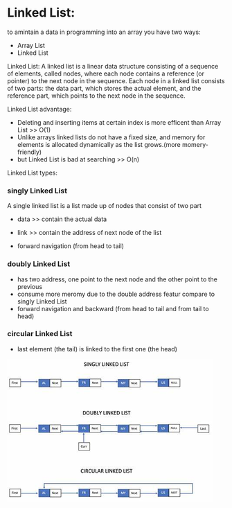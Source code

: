 # Linked List:

to amintain a data in programming into an array you have two ways:
- Array List
- Linked List

Linked List:
A linked list is a linear data structure consisting of a sequence of elements, called nodes, where each node contains a reference (or pointer) to the next node in the sequence. Each node in a linked list consists of two parts: the data part, which stores the actual element, and the reference part, which points to the next node in the sequence.

Linked List advantage:
- Deleting and inserting items at certain index is more efficent than Array List >> O(1)
- Unlike arrays linked lists do not have a fixed size, and memory for elements is allocated dynamically as the list grows.(more momery-friendly)
- but Linked List is bad at searching >> O(n)

Linked List types:

### singly Linked List
A single linked list is a list made up of nodes that consist of two part 
- data >> contain the actual data
- link >> contain the address of next node of the list

- forward navigation (from head to tail)
### doubly Linked List
- has two address, one point to the next node and the other point to the previous
- consume more meromy due to the double address featur compare to singly Linked List
- forward navigation and backward (from head to tail and from tail to head)
### circular Linked List
- last element (the tail) is linked to the first one (the head)


![linked lists](linked-list-type.jpeg)